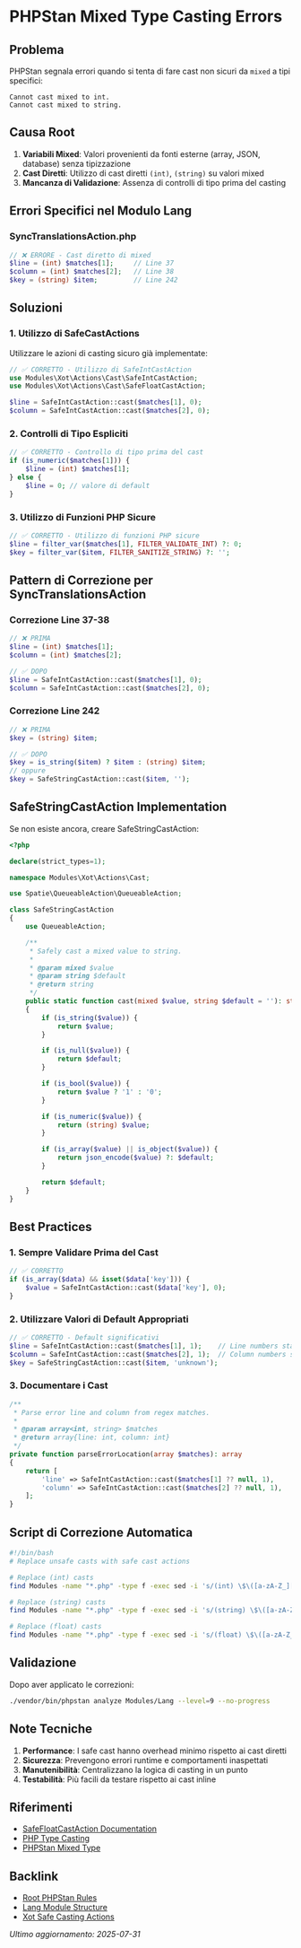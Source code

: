 # PHPStan Mixed Type Casting Errors

## Problema

PHPStan segnala errori quando si tenta di fare cast non sicuri da `mixed` a tipi specifici:

```
Cannot cast mixed to int.
Cannot cast mixed to string.
```

## Causa Root

1. **Variabili Mixed**: Valori provenienti da fonti esterne (array, JSON, database) senza tipizzazione
2. **Cast Diretti**: Utilizzo di cast diretti `(int)`, `(string)` su valori mixed
3. **Mancanza di Validazione**: Assenza di controlli di tipo prima del casting

## Errori Specifici nel Modulo Lang

### SyncTranslationsAction.php

```php
// ❌ ERRORE - Cast diretto di mixed
$line = (int) $matches[1];     // Line 37
$column = (int) $matches[2];   // Line 38
$key = (string) $item;         // Line 242
```

## Soluzioni

### 1. Utilizzo di SafeCastActions

Utilizzare le azioni di casting sicuro già implementate:

```php
// ✅ CORRETTO - Utilizzo di SafeIntCastAction
use Modules\Xot\Actions\Cast\SafeIntCastAction;
use Modules\Xot\Actions\Cast\SafeFloatCastAction;

$line = SafeIntCastAction::cast($matches[1], 0);
$column = SafeIntCastAction::cast($matches[2], 0);
```

### 2. Controlli di Tipo Espliciti

```php
// ✅ CORRETTO - Controllo di tipo prima del cast
if (is_numeric($matches[1])) {
    $line = (int) $matches[1];
} else {
    $line = 0; // valore di default
}
```

### 3. Utilizzo di Funzioni PHP Sicure

```php
// ✅ CORRETTO - Utilizzo di funzioni PHP sicure
$line = filter_var($matches[1], FILTER_VALIDATE_INT) ?: 0;
$key = filter_var($item, FILTER_SANITIZE_STRING) ?: '';
```

## Pattern di Correzione per SyncTranslationsAction

### Correzione Line 37-38

```php
// ❌ PRIMA
$line = (int) $matches[1];
$column = (int) $matches[2];

// ✅ DOPO
$line = SafeIntCastAction::cast($matches[1], 0);
$column = SafeIntCastAction::cast($matches[2], 0);
```

### Correzione Line 242

```php
// ❌ PRIMA
$key = (string) $item;

// ✅ DOPO
$key = is_string($item) ? $item : (string) $item;
// oppure
$key = SafeStringCastAction::cast($item, '');
```

## SafeStringCastAction Implementation

Se non esiste ancora, creare SafeStringCastAction:

```php
<?php

declare(strict_types=1);

namespace Modules\Xot\Actions\Cast;

use Spatie\QueueableAction\QueueableAction;

class SafeStringCastAction
{
    use QueueableAction;

    /**
     * Safely cast a mixed value to string.
     *
     * @param mixed $value
     * @param string $default
     * @return string
     */
    public static function cast(mixed $value, string $default = ''): string
    {
        if (is_string($value)) {
            return $value;
        }

        if (is_null($value)) {
            return $default;
        }

        if (is_bool($value)) {
            return $value ? '1' : '0';
        }

        if (is_numeric($value)) {
            return (string) $value;
        }

        if (is_array($value) || is_object($value)) {
            return json_encode($value) ?: $default;
        }

        return $default;
    }
}
```

## Best Practices

### 1. Sempre Validare Prima del Cast

```php
// ✅ CORRETTO
if (is_array($data) && isset($data['key'])) {
    $value = SafeIntCastAction::cast($data['key'], 0);
}
```

### 2. Utilizzare Valori di Default Appropriati

```php
// ✅ CORRETTO - Default significativi
$line = SafeIntCastAction::cast($matches[1], 1);    // Line numbers start from 1
$column = SafeIntCastAction::cast($matches[2], 1);  // Column numbers start from 1
$key = SafeStringCastAction::cast($item, 'unknown');
```

### 3. Documentare i Cast

```php
/**
 * Parse error line and column from regex matches.
 *
 * @param array<int, string> $matches
 * @return array{line: int, column: int}
 */
private function parseErrorLocation(array $matches): array
{
    return [
        'line' => SafeIntCastAction::cast($matches[1] ?? null, 1),
        'column' => SafeIntCastAction::cast($matches[2] ?? null, 1),
    ];
}
```

## Script di Correzione Automatica

```bash
#!/bin/bash
# Replace unsafe casts with safe cast actions

# Replace (int) casts
find Modules -name "*.php" -type f -exec sed -i 's/(int) \$\([a-zA-Z_][a-zA-Z0-9_]*\)/SafeIntCastAction::cast($\1, 0)/g' {} \;

# Replace (string) casts
find Modules -name "*.php" -type f -exec sed -i 's/(string) \$\([a-zA-Z_][a-zA-Z0-9_]*\)/SafeStringCastAction::cast($\1, '\'''\'')/g' {} \;

# Replace (float) casts
find Modules -name "*.php" -type f -exec sed -i 's/(float) \$\([a-zA-Z_][a-zA-Z0-9_]*\)/SafeFloatCastAction::cast($\1, 0.0)/g' {} \;
```

## Validazione

Dopo aver applicato le correzioni:

```bash
./vendor/bin/phpstan analyze Modules/Lang --level=9 --no-progress
```

## Note Tecniche

1. **Performance**: I safe cast hanno overhead minimo rispetto ai cast diretti
2. **Sicurezza**: Prevengono errori runtime e comportamenti inaspettati
3. **Manutenibilità**: Centralizzano la logica di casting in un punto
4. **Testabilità**: Più facili da testare rispetto ai cast inline

## Riferimenti

- [SafeFloatCastAction Documentation](../../Xot/docs/safe-casting-actions.md)
- [PHP Type Casting](https://www.php.net/manual/en/language.types.type-juggling.php)
- [PHPStan Mixed Type](https://phpstan.org/writing-php-code/phpdoc-types#mixed)

## Backlink

- [Root PHPStan Rules](../../../docs/phpstan_rules.md)
- [Lang Module Structure](./README.md)
- [Xot Safe Casting Actions](../../Xot/docs/safe-casting-actions.md)

*Ultimo aggiornamento: 2025-07-31*
